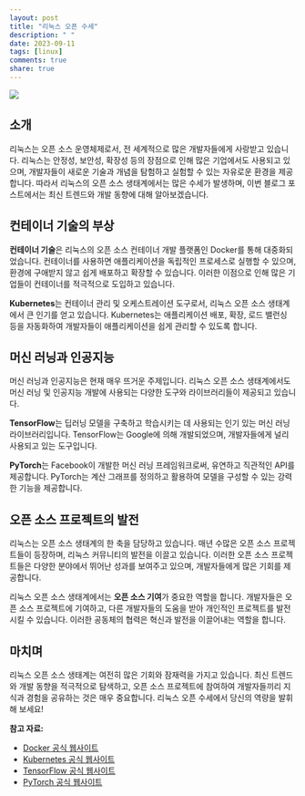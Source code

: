 ```yaml
---
layout: post
title: "리눅스 오픈 수세"
description: " "
date: 2023-09-11
tags: [linux]
comments: true
share: true
---
```


![](https://cdn.pixabay.com/photo/2015/07/02/10/39/technology-828881_960_720.jpg)

## 소개

리눅스는 오픈 소스 운영체제로서, 전 세계적으로 많은 개발자들에게 사랑받고 있습니다. 리눅스는 안정성, 보안성, 확장성 등의 장점으로 인해 많은 기업에서도 사용되고 있으며, 개발자들이 새로운 기술과 개념을 탐험하고 실험할 수 있는 자유로운 환경을 제공합니다. 따라서 리눅스의 오픈 소스 생태계에서는 많은 수세가 발생하며, 이번 블로그 포스트에서는 최신 트렌드와 개발 동향에 대해 알아보겠습니다.

## 컨테이너 기술의 부상

**컨테이너 기술**은 리눅스의 오픈 소스 컨테이너 개발 플랫폼인 Docker를 통해 대중화되었습니다. 컨테이너를 사용하면 애플리케이션을 독립적인 프로세스로 실행할 수 있으며, 환경에 구애받지 않고 쉽게 배포하고 확장할 수 있습니다. 이러한 이점으로 인해 많은 기업들이 컨테이너를 적극적으로 도입하고 있습니다.

**Kubernetes**는 컨테이너 관리 및 오케스트레이션 도구로서, 리눅스 오픈 소스 생태계에서 큰 인기를 얻고 있습니다. Kubernetes는 애플리케이션 배포, 확장, 로드 밸런싱 등을 자동화하여 개발자들이 애플리케이션을 쉽게 관리할 수 있도록 합니다.

## 머신 러닝과 인공지능

머신 러닝과 인공지능은 현재 매우 뜨거운 주제입니다. 리눅스 오픈 소스 생태계에서도 머신 러닝 및 인공지능 개발에 사용되는 다양한 도구와 라이브러리들이 제공되고 있습니다. 

**TensorFlow**는 딥러닝 모델을 구축하고 학습시키는 데 사용되는 인기 있는 머신 러닝 라이브러리입니다. TensorFlow는 Google에 의해 개발되었으며, 개발자들에게 널리 사용되고 있는 도구입니다.

**PyTorch**는 Facebook이 개발한 머신 러닝 프레임워크로써, 유연하고 직관적인 API를 제공합니다. PyTorch는 계산 그래프를 정의하고 활용하여 모델을 구성할 수 있는 강력한 기능을 제공합니다.

## 오픈 소스 프로젝트의 발전

리눅스는 오픈 소스 생태계의 한 축을 담당하고 있습니다. 매년 수많은 오픈 소스 프로젝트들이 등장하며, 리눅스 커뮤니티의 발전을 이끌고 있습니다. 이러한 오픈 소스 프로젝트들은 다양한 분야에서 뛰어난 성과를 보여주고 있으며, 개발자들에게 많은 기회를 제공합니다.

리눅스 오픈 소스 생태계에서는 **오픈 소스 기여**가 중요한 역할을 합니다. 개발자들은 오픈 소스 프로젝트에 기여하고, 다른 개발자들의 도움을 받아 개인적인 프로젝트를 발전시킬 수 있습니다. 이러한 공동체의 협력은 혁신과 발전을 이끌어내는 역할을 합니다.

## 마치며

리눅스 오픈 소스 생태계는 여전히 많은 기회와 잠재력을 가지고 있습니다. 최신 트렌드와 개발 동향을 적극적으로 탐색하고, 오픈 소스 프로젝트에 참여하여 개발자들끼리 지식과 경험을 공유하는 것은 매우 중요합니다. 리눅스 오픈 수세에서 당신의 역량을 발휘해 보세요!

**참고 자료:**
- [Docker 공식 웹사이트](https://www.docker.com/)
- [Kubernetes 공식 웹사이트](https://kubernetes.io/)
- [TensorFlow 공식 웹사이트](https://www.tensorflow.org/)
- [PyTorch 공식 웹사이트](https://pytorch.org/)